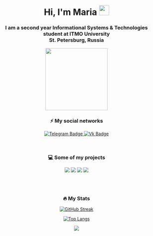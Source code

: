 <h1 align="center">Hi, I'm Maria
<img src="https://github.com/blackcater/blackcater/raw/main/images/Hi.gif" height="32" width="32"/></h1>
<h3 align="center">I am a second year Informational Systems & Technologies student at ITMO University <br> St. Petersburg, Russia</h4>

<div id="header" align="center">
  <img src="https://media.giphy.com/media/QuDgW7dXQfCZiWVXD4/giphy.gif" width="200"/>
  
 
  <h3>⚡ My social networks</h3>
  
  <div id="badges">
    <a href="https://t.me/mairianet">
     <img src="https://img.shields.io/badge/Telegram-blue?style=for-the-badge&logo=Telegram&logoColor=white" alt="Telegram Badge"/>
    </a>
    <a href="https://vk.com/mairianet">
      <img src="https://img.shields.io/badge/Vk-blue?style=for-the-badge&logo=Vk&logoColor=white" alt="Vk Badge"/>
    </a>
  </div>
  
</div>
<br>
<br>
<div align="center">
  <h3>💻 Some of my projects</h3>

[![](https://github-readme-stats.vercel.app/api/pin/?username=MairianeT&repo=ITMO-IS-tech-4-sem&show_icons=true&theme=dark )](https://github.com/MairianeT/ITMO-IS-tech-4-sem)
[![](https://github-readme-stats.vercel.app/api/pin/?username=MairianeT&repo=ITMO-IS-oop-3-sem&show_icons=true&theme=dark )](https://github.com/MairianeT/ITMO-IS-oop-3-sem)
[![](https://github-readme-stats.vercel.app/api/pin/?username=MairianeT&repo=ITMO-IS-programming-2-sem&show_icons=true&theme=dark )](https://github.com/MairianeT/ITMO-IS-programming-2-sem)
[![](https://github-readme-stats.vercel.app/api/pin/?username=MairianeT&repo=ITMO-IS-AppliedMath-4-sem&show_icons=true&theme=dark )](https://github.com/MairianeT/ITMO-IS-AppliedMath-4-sem)
  
</div>
<br>
<br>
<div align="center">
  <h3>🔥 My Stats</h3>

[![GitHub Streak](http://github-readme-streak-stats.herokuapp.com?user=MairianeT&theme=dark)](https://git.io/streak-stats)

[![Top Langs](https://github-readme-stats.vercel.app/api/top-langs/?username=MairianeT&layout=compact&theme=vision-friendly-dark)](https://github.com/anuraghazra/github-readme-stats)

![](https://github-readme-stats.vercel.app/api?username=MairianeT&show_icons=true&theme=dark)
</div>
